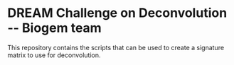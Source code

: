 [//]: # (Title: Training data for deconvolution - Biogem team)  
[//]: # (Author: Gianni Monaco)  
[//]: # (Date: June 27, 2023) 



# DREAM Challenge on Deconvolution -- Biogem team

This repository contains the scripts that can be used to create a signature matrix to use for deconvolution.
